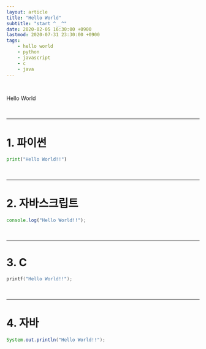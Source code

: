 ```yaml
---
layout: article
title: "Hello World"
subtitle: "start ^__^"
date: 2020-02-05 16:30:00 +0900
lastmod: 2020-07-31 23:30:00 +0900
tags: 
    - hello world
    - python
    - javascript
    - c
    - java
---
```


<br>

Hello World

<br>

---

# 1. 파이썬

```python
print("Hello World!!")
```

<br>

***

# 2. 자바스크립트

~~~javascript
console.log("Hello World!!");
~~~

<br>

***

# 3. C

```c
printf("Hello World!!");
```

<br>

***

# 4. 자바

```java
System.out.println("Hello World!!");
```

<br><br><br><br>